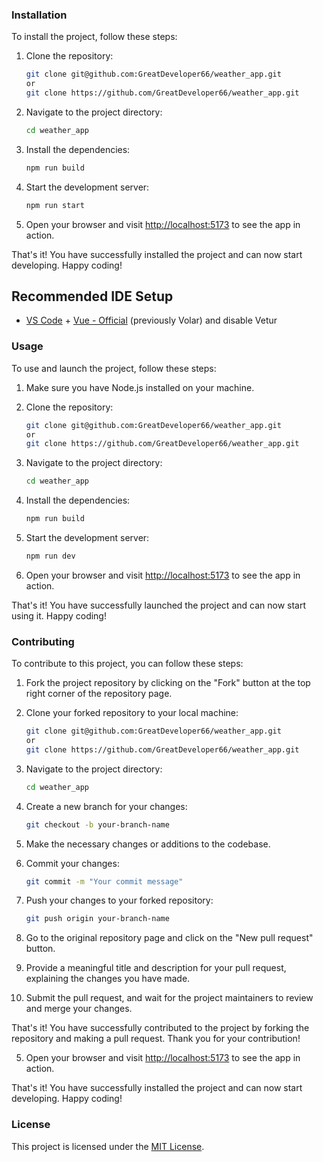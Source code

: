 ### Installation

To install the project, follow these steps:

1. Clone the repository:

    ```bash
    git clone git@github.com:GreatDeveloper66/weather_app.git
    or
    git clone https://github.com/GreatDeveloper66/weather_app.git
    ```

2. Navigate to the project directory:

    ```bash
    cd weather_app
    ```

3. Install the dependencies:

    ```bash
    npm run build
    ```

4. Start the development server:

    ```bash
    npm run start
    ```

5. Open your browser and visit [http://localhost:5173](http://localhost:5173) to see the app in action.

That's it! You have successfully installed the project and can now start developing. Happy coding!


## Recommended IDE Setup

- [VS Code](https://code.visualstudio.com/) + [Vue - Official](https://marketplace.visualstudio.com/items?itemName=Vue.volar) (previously Volar) and disable Vetur

### Usage
To use and launch the project, follow these steps:

1. Make sure you have Node.js installed on your machine.

2. Clone the repository:

    ```bash
    git clone git@github.com:GreatDeveloper66/weather_app.git
    or 
    git clone https://github.com/GreatDeveloper66/weather_app.git
    ```

3. Navigate to the project directory:

    ```bash
    cd weather_app
    ```

4. Install the dependencies:

    ```bash
    npm run build
    ```

5. Start the development server:

    ```bash
    npm run dev
    ```

6. Open your browser and visit [http://localhost:5173](http://localhost:5173) to see the app in action.

That's it! You have successfully launched the project and can now start using it. Happy coding!

### Contributing
To contribute to this project, you can follow these steps:

1. Fork the project repository by clicking on the "Fork" button at the top right corner of the repository page.

2. Clone your forked repository to your local machine:

    ```bash
    git clone git@github.com:GreatDeveloper66/weather_app.git
    or 
    git clone https://github.com/GreatDeveloper66/weather_app.git
    ```

3. Navigate to the project directory:

    ```bash
    cd weather_app
    ```

4. Create a new branch for your changes:

    ```bash
    git checkout -b your-branch-name
    ```

5. Make the necessary changes or additions to the codebase.

6. Commit your changes:

    ```bash
    git commit -m "Your commit message"
    ```

7. Push your changes to your forked repository:

    ```bash
    git push origin your-branch-name
    ```

8. Go to the original repository page and click on the "New pull request" button.

9. Provide a meaningful title and description for your pull request, explaining the changes you have made.

10. Submit the pull request, and wait for the project maintainers to review and merge your changes.

That's it! You have successfully contributed to the project by forking the repository and making a pull request. Thank you for your contribution!

5. Open your browser and visit [http://localhost:5173](http://localhost:5173) to see the app in action.

That's it! You have successfully installed the project and can now start developing. Happy coding!


### License
This project is licensed under the [MIT License](LICENSE).




